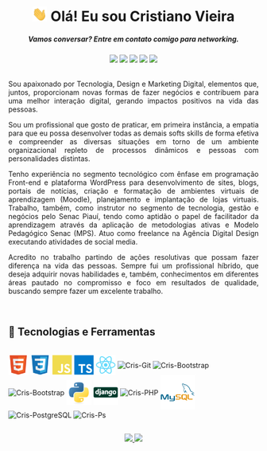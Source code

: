 <h1 align="center"> <img src="https://raw.githubusercontent.com/ABSphreak/ABSphreak/master/gifs/Hi.gif" width="30px"> Olá! Eu sou Cristiano Vieira </h1>
<h5 align="center">Vamos conversar? Entre em contato comigo para networking.</h5>

<div align="center">
   <a href="http://agenciadigitaldesign.ga/" target="_blank"><img src="https://img.shields.io/badge/Site-FF4500?style=for-the-badge&logo=circle&logoColor=white" target="_blank"></a>
  <a href="https://www.instagram.com/criscaminhavieira/" target="_blank"><img src="https://img.shields.io/badge/-Instagram-%23E4405F?style=for-the-badge&logo=instagram&logoColor=white" target="_blank"></a>
  <a href="mailto:cvscaminha@hotmail.com" target="_blank"><img src="https://img.shields.io/badge/Microsoft_Outlook-0078D4?style=for-the-badge&logo=microsoft-outlook&logoColor=white" target="_blank"></a> 
  <a href = "mailto:cvscaminhaetec@gmail.com"><img src="https://img.shields.io/badge/-Gmail-%23333?style=for-the-badge&logo=gmail&logoColor=white" target="_blank"></a>
  <a href="https://www.linkedin.com/in/cristianocaminha/" target="_blank"><img src="https://img.shields.io/badge/-LinkedIn-%230077B5?style=for-the-badge&logo=linkedin&logoColor=white" target="_blank"></a>
</div>  

<br>
<div align="justify">
<p>Sou apaixonado por Tecnologia, Design e Marketing Digital, elementos que, juntos, proporcionam novas formas de fazer negócios e contribuem para uma melhor interação digital, gerando impactos positivos na vida das pessoas.</p>

<p>Sou um profissional que gosto de praticar, em primeira instância, a empatia para que eu possa desenvolver todas as demais softs skills de forma efetiva e compreender as diversas situações em torno de um ambiente organizacional repleto de processos dinâmicos e pessoas com personalidades distintas.</p>

<p>Tenho experiência no segmento tecnológico com ênfase em programação Front-end e plataforma WordPress para desenvolvimento de sites, blogs, portais de notícias, criação e formatação de ambientes virtuais de aprendizagem (Moodle), planejamento e implantação de lojas virtuais. Trabalho, também, como instrutor no segmento de tecnologia, gestão e negócios pelo Senac Piauí, tendo como aptidão o papel de facilitador da aprendizagem através da aplicação de metodologias ativas e Modelo Pedagógico Senac (MPS). Atuo como freelance na Agência Digital Design executando atividades de social media.</p>
  
<p>Acredito no trabalho partindo de ações resolutivas que possam fazer diferença na vida das pessoas. Sempre fui um profissional híbrido, que deseja adquirir novas habilidades e, também, conhecimentos em diferentes áreas pautado no compromisso e foco em resultados de qualidade, buscando sempre fazer um excelente trabalho.</p>
</div>

<br>

## 🚀 Tecnologias e Ferramentas

<div align="left" style="display: inline_block"><br>
  <img align="center" alt="Cris-HTML" height="40" src="https://raw.githubusercontent.com/devicons/devicon/master/icons/html5/html5-original.svg">
  <img align="center" alt="Cris-CSS" height="40"  src="https://raw.githubusercontent.com/devicons/devicon/master/icons/css3/css3-original.svg">
  <img align="center" alt="Cris-Js" height="40"  src="https://raw.githubusercontent.com/devicons/devicon/master/icons/javascript/javascript-plain.svg">
  <img align="center" alt="Cris-Ts" height="40" src="https://raw.githubusercontent.com/devicons/devicon/master/icons/typescript/typescript-plain.svg">
  <img align="center" alt="Cris-React" height="40"  src="https://raw.githubusercontent.com/devicons/devicon/master/icons/react/react-original.svg">
  <img align="center" alt="Cris-Git" height="40"  src="https://cdn.jsdelivr.net/gh/devicons/devicon/icons/git/git-original.svg">
  <img align="center" alt="Cris-Bootstrap" height="40"  src="https://cdn.jsdelivr.net/gh/devicons/devicon/icons/bootstrap/bootstrap-plain.svg">
  <img align="center" alt="Cris-Bootstrap" height="40" src="https://raw.githubusercontent.com/prplx/svg-logos/5585531d45d294869c4eaab4d7cf2e9c167710a9/svg/materialize.svg">
  <img align="center" alt="Cris-Python" height="50"  src="https://raw.githubusercontent.com/devicons/devicon/master/icons/python/python-original.svg">
  <img align="center" alt="Cris-Django" height="50"  src="https://raw.githubusercontent.com/devicons/devicon/master/icons/django/django-original.svg">
  <img align="center" alt="Cris-PHP" height="50"  src="https://cdn.jsdelivr.net/gh/devicons/devicon/icons/php/php-plain.svg">
  <img align="center" alt="Cris-Java" height="70" src="https://raw.githubusercontent.com/devicons/devicon/master/icons/mysql/mysql-original-wordmark.svg" >
  <img align="center" alt="Cris-PostgreSQL" height="40"  src="https://cdn.jsdelivr.net/gh/devicons/devicon/icons/postgresql/postgresql-original.svg">
  <img align="center" alt="Cris-Ps" height="40" " src="https://cdn.jsdelivr.net/gh/devicons/devicon/icons/photoshop/photoshop-plain.svg">  
</div> 

##

<div align="center">
  <a href="https://github.com/cvscaminha">
  <img height="150em" src="https://github-readme-stats.vercel.app/api?username=cvscaminha&show_icons=true&theme=highcontrast&include_all_commits=true&count_private=true"/>
  <img height="150em" src="https://github-readme-stats.vercel.app/api/top-langs/?username=cvscaminha&layout=compact&langs_count=7&theme=highcontrast"/>
</div>
  
##
  
<div>
    <!-- ![Snake animation](https://github.com/cvscaminha/cvscaminha/blob/output/github-contribution-grid-snake.svg)  -->
</div>
